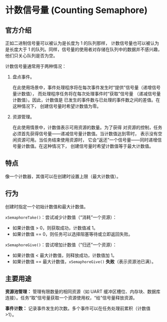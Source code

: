# 计数信号量 (Counting Semaphore)

## 官方介绍

正如二进制信号量可以被认为是长度为 1 的队列那样， 计数信号量也可以被认为是长度大于 1 的队列。同样，信号量的使用者对存储在队列中的数据并不感兴趣， 他们只关心队列是否为空。

计数信号量通常用于两种情况：

1.  盘点事件。

    在此使用场景中，事件处理程序将在每次事件发生时“提供”信号量（递增信号量计数值）， 而处理程序任务将在每次处理事件时“获取”信号量 （递减信号量计数值）。因此，计数值是 已发生的事件数与已处理的事件数之间的差值。在这种情况下， 创建信号量时希望计数值为零。

2.  资源管理。

    在此使用情景中，计数值表示可用资源的数量。为了获得 对资源的控制，任务必须首先获得信号量——递减信号量计数值。当计数值达到零时， 表示没有空闲资源可用。当任务结束使用资源时， 它会“返还”一个信号量——同时递增信号量计数值。在这种情况下， 创建信号量时希望计数值等于最大计数值。







## 特点

像一个计数器，其值可以在创建时设置上限（最大计数值）。



## 行为

创建时指定一个初始计数值和最大计数值。

`xSemaphoreTake()`：尝试减少计数值（“消耗”一个资源）：

*   如果计数值 > 0，则获取成功，计数值减 1。
*   如果计数值 == 0，则任务可以选择阻塞等待或立即返回失败。

`xSemaphoreGive()`：尝试增加计数值（“归还”一个资源）：

*   如果计数值 < 最大计数值，则释放成功，计数值加 1。
*   如果计数值 == 最大计数值，`xSemaphoreGive()` **失败**（表示资源池已满）。



## 主要用途

**资源池管理：** 管理有限数量的相同资源（如 UART 缓冲区槽位、内存块、数据库连接）。任务“取”信号量获取一个资源使用权，“给”信号量释放资源。

**事件计数：** 记录事件发生的次数。多个事件可以在任务处理前累积（计数值 >1）。